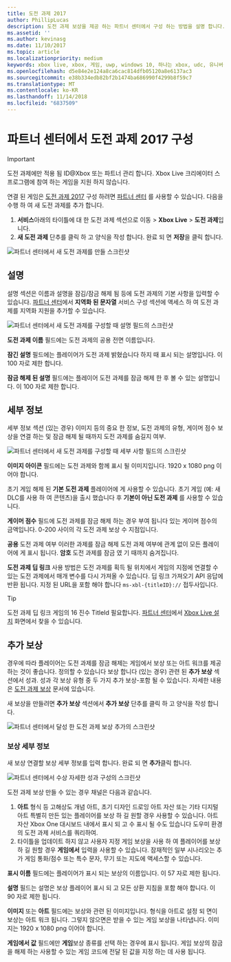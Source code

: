 ```yaml
---
title: 도전 과제 2017
author: PhillipLucas
description: 도전 과제 보상을 제공 하는 파트너 센터에서 구성 하는 방법을 설명 합니다.
ms.assetid: ''
ms.author: kevinasg
ms.date: 11/10/2017
ms.topic: article
ms.localizationpriority: medium
keywords: xbox live, xbox, 게임, uwp, windows 10, 하나는 xbox, udc, 유니버설 개발자 센터
ms.openlocfilehash: d5e84e2e124a8ca6cac814dfb05120a8e6137ac3
ms.sourcegitcommit: e38b334edb82bf2b1474ba686990f4299b8f59c7
ms.translationtype: MT
ms.contentlocale: ko-KR
ms.lasthandoff: 11/14/2018
ms.locfileid: "6837509"
---
```

# <a name="configure-achievements-2017-in-partner-center"></a>파트너 센터에서 도전 과제 2017 구성

> [!IMPORTANT]
> 도전 과제에만 적용 됨 ID@Xbox 또는 파트너 관리 합니다. Xbox Live 크리에이터 스 프로그램에 참여 하는 게임을 지원 하지 않습니다.

연결 된 게임은 [도전 과제 2017](../../achievements-2017/simplified-achievements.md) 구성 하려면 [파트너 센터](https://partner.microsoft.com/dashboard) 를 사용할 수 있습니다. 다음을 수행 하 여 새 도전 과제를 추가 합니다.

1. **서비스**아래의 타이틀에 대 한 도전 과제 섹션으로 이동 > **Xbox Live** > **도전 과제**입니다.
2. **새 도전 과제** 단추를 클릭 하 고 양식을 작성 합니다.  완료 되 면 **저장**을 클릭 합니다.

![파트너 센터에서 새 도전 과제를 만들 스크린샷](../../images/dev-center/achievement-table.png)

## <a name="description"></a>설명
설명 섹션은 이름과 설명을 잠김/잠금 해제 됨 등에 도전 과제의 기본 사항을 입력할 수 있습니다. [파트너 센터](https://partner.microsoft.com/dashboard)에서 **지역화 된 문자열** 서비스 구성 섹션에 액세스 하 여 도전 과제를 지역화 지원을 추가할 수 있습니다.

![파트너 센터에서 새 도전 과제를 구성할 때 설명 필드의 스크린샷](../../images/dev-center/achievements-2.png)

**도전 과제 이름** 필드에는 도전 과제의 공용 전면 이름입니다.

**잠긴 설명** 필드에는 플레이어가 도전 과제 밝혔습니다 하지 때 표시 되는 설명입니다. 이 100 자로 제한 합니다.

**잠금 해제 된 설명** 필드에는 플레이어 도전 과제를 잠금 해제 한 후 볼 수 있는 설명입니다. 이 100 자로 제한 합니다.

## <a name="details"></a>세부 정보
세부 정보 섹션 (있는 경우) 이미지 등의 중요 한 정보, 도전 과제의 유형, 게이머 점수 보상을 연결 하는 및 잠금 해제 될 때까지 도전 과제를 숨길지 여부.

![파트너 센터에서 새 도전 과제를 구성할 때 세부 사항 필드의 스크린샷](../../images/dev-center/achievements-3.png)

**이미지 아이콘** 필드에는 도전 과제와 함께 표시 될 이미지입니다. 1920 x 1080 png 이어야 합니다.

초기 게임 해제 된 **기본 도전 과제** 플레이어에 게 사용할 수 있습니다. 초기 게임 (예: 새 DLC를 사용 하 여 콘텐츠)을 출시 했습니다 후 **기본이 아닌 도전 과제** 를 사용할 수 있습니다.

**게이머 점수** 필드에 도전 과제를 잠금 해제 하는 경우 부여 됩니다 있는 게이머 점수의 금액입니다. 0-200 사이의 각 도전 과제 보상 수 지점입니다.  

**공용** 도전 과제 여부 이러한 과제를 잠금 해제 도전 과제 여부에 관계 없이 모든 플레이어에 게 표시 됩니다. **암호** 도전 과제를 잠금 였 기 때까지 숨겨집니다.

**도전 과제 딥 링크** 사용 방법은 도전 과제를 획득 될 위치에서 게임의 지점에 연결할 수 있는 도전 과제에서 매개 변수를 다시 가져올 수 있습니다. 딥 링크 가져오기 API 응답에 반환 됩니다. 지정 된 URL을 포함 해야 합니다 `ms-xbl-{titleID}://` 접두사입니다.

> [!TIP]
> 도전 과제 딥 링크 게임의 16 진수 TitleId 필요합니다. [파트너 센터](https://developer.microsoft.com/dashboard)에서 [Xbox Live 설치](xbox-live-setup.md) 화면에서 찾을 수 있습니다.

## <a name="additional-rewards"></a>추가 보상
경우에 따라 플레이어는 도전 과제를 잠금 해제는 게임에서 보상 또는 아트 워크를 제공 하는 것이 좋습니다. 정의할 수 있습니다 보상 합니다 (있는 경우) 관련 된 **추가 보상** 섹션에서 성과. 성과 각 보상 유형 중 두 가지 추가 보상-포함 될 수 있습니다. 자세한 내용은 [도전 과제 보상](../../achievements-2017/achievement-rewards.md) 문서에 있습니다.

새 보상을 만들려면 **추가 보상** 섹션에서 **추가 보상** 단추를 클릭 하 고 양식을 작성 합니다.

![파트너 센터에서 달성 한 도전 과제 보상 추가의 스크린샷](../../images/dev-center/achievement-reward.png)

### <a name="reward-details"></a>보상 세부 정보
새 보상 연결할 보상 세부 정보를 입력 합니다. 완료 되 면 **추가**클릭 합니다.

![파트너 센터에서 수상 자세한 성과 구성의 스크린샷](../../images/dev-center/achievements-5.png)

도전 과제 보상 만들 수 있는 경우 채널은 다음과 같습니다.

1. **아트** 형식 등 고해상도 개념 아트, 초기 디자인 드로잉 아트 자산 또는 기타 디지털 아트 특별히 만든 있는 플레이어를 보상 하 길 원할 경우 사용할 수 있습니다. 아트 자산 Xbox One 대시보드 내에서 표시 되 고 수 표시 될 수도 있습니다 도우미 환경의 도전 과제 서비스를 쿼리하여.
2. 타이틀을 업데이트 하지 않고 사용자 지정 게임 보상을 사용 하 여 플레이어를 보상 하 길 원할 경우 **게임에서** 입력을 사용할 수 있습니다. 잠재적인 일부 시나리오는 추가 게임 통화/점수 또는 특수 문자, 무기 또는 지도에 액세스할 수 있습니다.

**표시 이름** 필드에는 플레이어가 표시 되는 보상의 이름입니다. 이 57 자로 제한 됩니다.

**설명** 필드는 설명은 보상 플레이어 표시 되 고 모든 상환 지침을 포함 해야 합니다. 이 90 자로 제한 됩니다.

**이미지** 또는 **아트** 필드에는 보상와 관련 된 이미지입니다. 형식을 아트로 설정 되 면이 보상는 아트 워크 됩니다. 그렇지 않으면은 받을 수 있는 게임 보상을 나타냅니다. 이미지는 1920 x 1080 png 이어야 합니다.

**게임에서 값** 필드에만 **게임**보상 종류를 선택 하는 경우에 표시 됩니다. 게임 보상의 잠금을 해제 하는 사용할 수 있는 게임 코드에 전달 된 값을 지정 하는 데 사용 됩니다.
